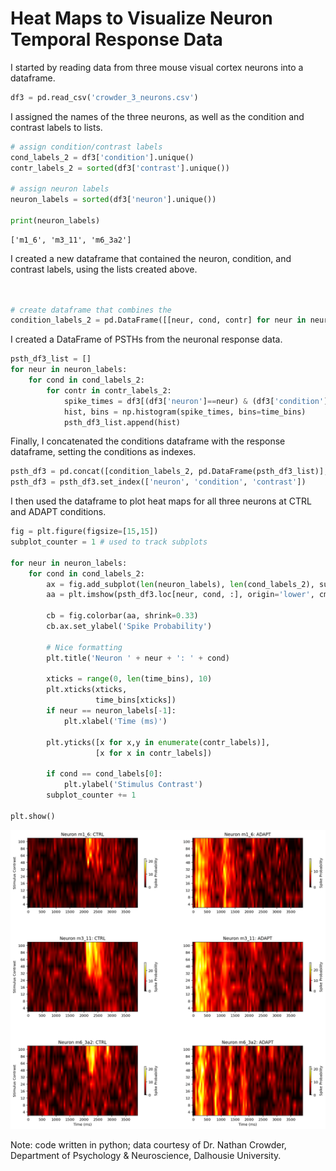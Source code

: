 # Heat Maps to Visualize Neuron Temporal Response Data

I started by reading data from three mouse visual cortex neurons into a dataframe.

```python
df3 = pd.read_csv('crowder_3_neurons.csv')
```

I assigned the names of the three neurons, as well as the condition and contrast labels to lists.


```python
# assign condition/contrast labels
cond_labels_2 = df3['condition'].unique()
contr_labels_2 = sorted(df3['contrast'].unique())

# assign neuron labels
neuron_labels = sorted(df3['neuron'].unique())

print(neuron_labels)
```

    ['m1_6', 'm3_11', 'm6_3a2']


I created a new dataframe that contained the neuron, condition, and contrast labels, using the lists created above.

```python


# create dataframe that combines the 
condition_labels_2 = pd.DataFrame([[neur, cond, contr] for neur in neuron_labels for cond in cond_labels_2 for contr in contr_labels_2], columns=['neuron', 'condition', 'contrast'])
```

I created a DataFrame of PSTHs from the neuronal response data.

```python
psth_df3_list = []
for neur in neuron_labels:
    for cond in cond_labels_2:
        for contr in contr_labels_2:
            spike_times = df3[(df3['neuron']==neur) & (df3['condition']==cond) & (df3['contrast']==contr) & (df3['spike']==1)]['time']
            hist, bins = np.histogram(spike_times, bins=time_bins)
            psth_df3_list.append(hist)
```

Finally, I concatenated the conditions dataframe with the response dataframe, setting the conditions as indexes.


```python
psth_df3 = pd.concat([condition_labels_2, pd.DataFrame(psth_df3_list)], axis=1) 
psth_df3 = psth_df3.set_index(['neuron', 'condition', 'contrast'])
```
    
I then used the dataframe to plot heat maps for all three neurons at CTRL and ADAPT conditions.

```python
fig = plt.figure(figsize=[15,15])
subplot_counter = 1 # used to track subplots

for neur in neuron_labels:
    for cond in cond_labels_2:
        ax = fig.add_subplot(len(neuron_labels), len(cond_labels_2), subplot_counter)
        aa = plt.imshow(psth_df3.loc[neur, cond, :], origin='lower', cmap='hot', interpolation='bilinear', aspect=5)
        
        cb = fig.colorbar(aa, shrink=0.33)
        cb.ax.set_ylabel('Spike Probability')

        # Nice formatting
        plt.title('Neuron ' + neur + ': ' + cond)

        xticks = range(0, len(time_bins), 10)
        plt.xticks(xticks,
                   time_bins[xticks])
        if neur == neuron_labels[-1]:
            plt.xlabel('Time (ms)')

        plt.yticks([x for x,y in enumerate(contr_labels)], 
                   [x for x in contr_labels])

        if cond == cond_labels[0]:
            plt.ylabel('Stimulus Contrast')
        subplot_counter += 1

plt.show()
```
<img src="Heat-map.png" width="640" />

Note: code written in python; data courtesy of Dr. Nathan Crowder, Department of Psychology & Neuroscience, Dalhousie University.
